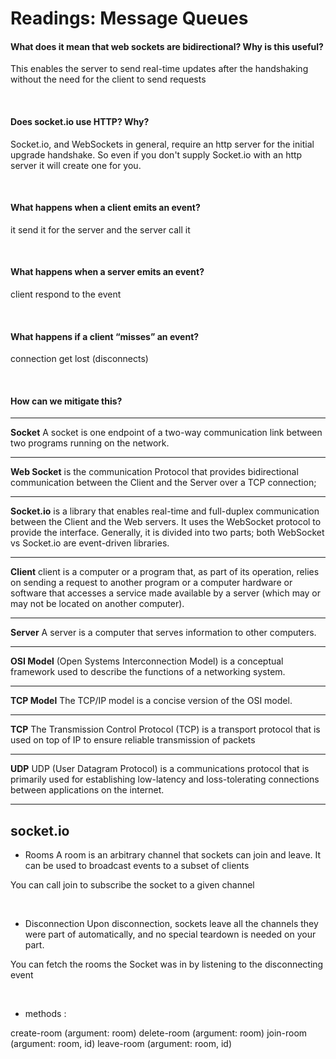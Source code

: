 # Readings: Message Queues


#### What does it mean that web sockets are bidirectional? Why is this useful?
This enables the server to send real-time updates after the  handshaking  without the need for the client to send requests

<br>


#### Does socket.io use HTTP? Why?
Socket.io, and WebSockets in general, require an http server for the initial upgrade handshake. So even if you don't supply Socket.io with an http server it will create one for you.

<br>


#### What happens when a client emits an event?
it send it for the server and the server call it

<br>


#### What happens when a server emits an event?
client respond to the event 

<br>


#### What happens if a client “misses” an event?
connection get lost (disconnects)

<br>



#### How can we mitigate this?

<hr>

**Socket**
 A socket is one endpoint of a two-way communication link between two programs running on the network. 
<hr>


**Web Socket**
is the communication Protocol that provides bidirectional communication between the Client and the Server over a TCP connection;
<hr>


**Socket.io**
is a library that enables real-time and full-duplex communication between the Client and the Web servers. It uses the WebSocket protocol to provide the interface. Generally, it is divided into two parts; both WebSocket vs Socket.io are event-driven libraries.

<hr>

**Client**
client is a computer or a program that, as part of its operation, relies on sending a request to another program or a computer hardware or software that accesses a service made available by a server (which may or may not be located on another computer).
<hr>


**Server**
A server is a computer that serves information to other computers. 
<hr>



**OSI Model**
(Open Systems Interconnection Model) is a conceptual framework used to describe the functions of a networking system.
<hr>


**TCP Model**
The TCP/IP model is a concise version of the OSI model.

<hr>


**TCP**
The Transmission Control Protocol (TCP) is a transport protocol that is used on top of IP to ensure reliable transmission of packets

<hr>


**UDP**
UDP (User Datagram Protocol) is a communications protocol that is primarily used for establishing low-latency and loss-tolerating connections between applications on the internet.

<hr>

## socket.io 

- Rooms
A room is an arbitrary channel that sockets can join and leave. It can be used to broadcast events to a subset of clients

You can call join to subscribe the socket to a given channel

<br>

- Disconnection
Upon disconnection, sockets leave all the channels they were part of automatically, and no special teardown is needed on your part.

You can fetch the rooms the Socket was in by listening to the disconnecting event

<br>

- methods :

create-room (argument: room)
delete-room (argument: room)
join-room (argument: room, id)
leave-room (argument: room, id)

